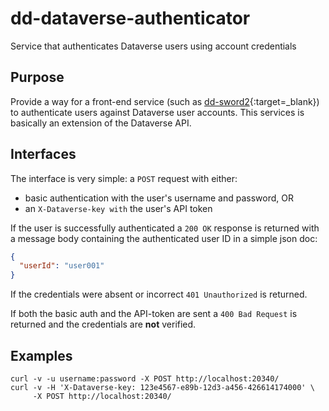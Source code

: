 dd-dataverse-authenticator
==========================

Service that authenticates Dataverse users using account credentials

Purpose
-------

Provide a way for a front-end service (such as [dd-sword2](https://dans-knaw.github.io/dans-datastation-architecture/#dd-sword2){:target=_blank}) to
authenticate users against Dataverse user accounts. This services is basically an extension of the Dataverse API.

Interfaces
----------

The interface is very simple: a `POST` request with either:

* basic authentication with the user's username and password, OR
* an `X-Dataverse-key with` the user's API token

If the user is successfully authenticated a `200 OK` response is returned with a message body containing the authenticated user
ID in a simple json doc:

```json
{
  "userId": "user001"
}
```

If the credentials were absent or incorrect `401 Unauthorized` is returned.

If both the basic auth and the API-token are sent a `400 Bad Request` is returned and the credentials are **not** verified.


Examples
--------

```
curl -v -u username:password -X POST http://localhost:20340/
curl -v -H 'X-Dataverse-key: 123e4567-e89b-12d3-a456-426614174000' \
     -X POST http://localhost:20340/ 
```

